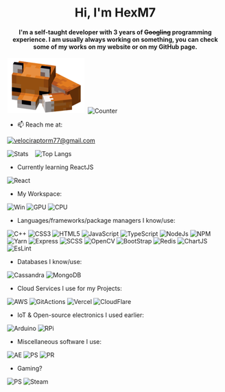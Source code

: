 <h1 align="center">Hi, I'm HexM7</h1>
<h4 align="center">I'm a self-taught developer with 3 years of <del>Googling</del> programming experience. I am usually always working on something, you can check some of my works on my website or on my GitHub page.</h4>

![My fox](/assets/v6zd7nt1kvf31.png)&nbsp;&nbsp;![Counter](https://komarev.com/ghpvc/?username=hexm7&label=Profile%20views&color=0e75b6&style=flat)

- 📫 Reach me at:

<a href="mailto:velociraptorm77@gmail.com">![velociraptorm77@gmail.com](https://img.shields.io/badge/Gmail-D14836?style=for-the-badge&logo=gmail&logoColor=white)</a>

 
![Stats](https://github-readme-stats.vercel.app/api?username=hexm7&theme=github_dark&show_icons=true&locale=en)&nbsp;&nbsp;&nbsp;&nbsp;![Top Langs](https://github-readme-stats.vercel.app/api/top-langs/?username=HexM7&theme=github_dark&layout=compact)

- Currently learning ReactJS 

![React](https://img.shields.io/badge/react-%2320232a.svg?style=for-the-badge&logo=react&logoColor=%2361DAFB)

- My Workspace:

![Win](https://img.shields.io/badge/Windows-0078D6?style=for-the-badge&logo=windows&logoColor=white) ![GPU](https://img.shields.io/badge/NVIDIA-RTX2070_super-76B900?style=for-the-badge&logo=nvidia&logoColor=white) ![CPU](https://img.shields.io/badge/Intel-Core_i7_10th-0071C5?style=for-the-badge&logo=intel&logoColor=white)

- Languages/frameworks/package managers I know/use:

![C++](https://img.shields.io/badge/c++-%2300599C.svg?style=for-the-badge&logo=c%2B%2B&logoColor=white) ![CSS3](https://img.shields.io/badge/css3-%231572B6.svg?style=for-the-badge&logo=css3&logoColor=white) ![HTML5](https://img.shields.io/badge/html5-%23E34F26.svg?style=for-the-badge&logo=html5&logoColor=white) ![JavaScript](https://img.shields.io/badge/javascript-%23323330.svg?style=for-the-badge&logo=javascript&logoColor=%23F7DF1E) ![TypeScript](https://img.shields.io/badge/typescript-%23007ACC.svg?style=for-the-badge&logo=typescript&logoColor=white) ![NodeJs](https://img.shields.io/badge/Node.js-339933?style=for-the-badge&logo=nodedotjs&logoColor=white) ![NPM](https://img.shields.io/badge/npm-CB3837?style=for-the-badge&logo=npm&logoColor=white) ![Yarn](https://img.shields.io/badge/Yarn-2C8EBB?style=for-the-badge&logo=yarn&logoColor=white) ![Express](https://img.shields.io/badge/Express.js-000000?style=for-the-badge&logo=express&logoColor=white) ![SCSS](https://img.shields.io/badge/Sass-CC6699?style=for-the-badge&logo=sass&logoColor=white) ![OpenCV](https://img.shields.io/badge/OpenCV-27338e?style=for-the-badge&logo=OpenCV&logoColor=white) ![BootStrap](https://img.shields.io/badge/Bootstrap-563D7C?style=for-the-badge&logo=bootstrap&logoColor=white) ![Redis](https://img.shields.io/badge/redis-CC0000.svg?&style=for-the-badge&logo=redis&logoColor=white) ![ChartJS](https://img.shields.io/badge/Chart.js-FF6384?style=for-the-badge&logo=chartdotjs&logoColor=white) ![EsLint](https://img.shields.io/badge/eslint-3A33D1?style=for-the-badge&logo=eslint&logoColor=white)

- Databases I know/use:

![Cassandra](https://img.shields.io/badge/Cassandra-1287B1?style=for-the-badge&logo=apache%20cassandra&logoColor=white)
![MongoDB](https://img.shields.io/badge/MongoDB-white?style=for-the-badge&logo=mongodb&logoColor=4EA94B)

- Cloud Services I use for my Projects:

![AWS](https://img.shields.io/badge/Amazon_AWS-{232F3E}?style=for-the-badge&logo=amazonaws&logoColor=white) ![GitActions](https://img.shields.io/badge/GitHub_Actions-2088FF?style=for-the-badge&logo=github-actions&logoColor=white) ![Vercel](https://img.shields.io/badge/Vercel-000000?style=for-the-badge&logo=vercel&logoColor=white) ![CloudFlare](https://img.shields.io/badge/Cloudflare-F38020?style=for-the-badge&logo=Cloudflare&logoColor=white)

- IoT & Open-source electronics I used earlier:

![Arduino](https://img.shields.io/badge/Arduino-00979D?style=for-the-badge&logo=Arduino&logoColor=white) ![RPi](https://img.shields.io/badge/Raspberry%20Pi-A22846?style=for-the-badge&logo=Raspberry%20Pi&logoColor=white)

- Miscellaneous software I use:

![AE](https://img.shields.io/badge/Adobe-After%20Effects-CF96FD?style=for-the-badge&logo=Adobe-After-Effects&labelColor=393665&logoWidth=15) ![PS](https://img.shields.io/badge/Adobe-Photoshop-31A8FF?style=for-the-badge&logo=Adobe-Photoshop&labelColor=0a446b&logoWidth=15) ![PR](https://img.shields.io/badge/Adobe-Premiere%20Pro-9999FF?style=for-the-badge&logo=Adobe-Premiere%20Pro&labelColor=2f2f5b&logoWidth=15)

- Gaming?

![PS](https://img.shields.io/badge/PlayStation-003791?style=for-the-badge&logo=playstation&logoColor=white) ![Steam](https://img.shields.io/badge/Steam-000000?style=for-the-badge&logo=steam&logoColor=white)
